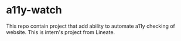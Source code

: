 # a11y-watch
This repo contain project that add ability to automate a11y checking of website. This is intern's project from Lineate. 
